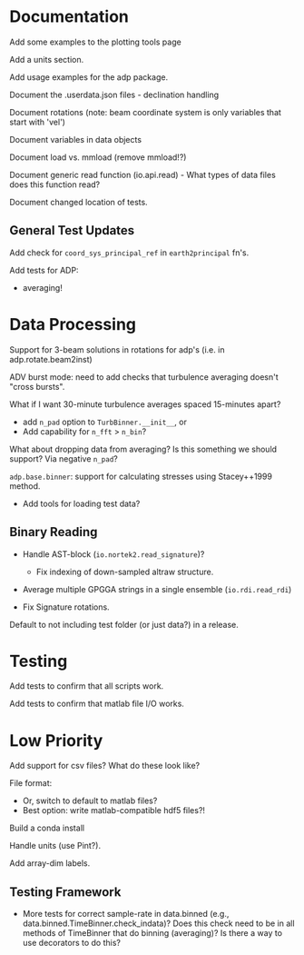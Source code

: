 Documentation
====

Add some examples to the plotting tools page

Add a units section.

Add usage examples for the adp package.

Document the .userdata.json files
    - declination handling

Document rotations (note: beam coordinate system is only variables
that start with 'vel')

Document variables in data objects

Document load vs. mmload (remove mmload!?)

Document generic read function (io.api.read)
    - What types of data files does this function read?

Document changed location of tests.

General Test Updates
-------

Add check for `coord_sys_principal_ref` in `earth2principal` fn's.

Add tests for ADP:

- averaging!

Data Processing
========

Support for 3-beam solutions in rotations for adp's (i.e. in adp.rotate.beam2inst)

ADV burst mode: need to add checks that turbulence averaging doesn't "cross bursts".

What if I want 30-minute turbulence averages spaced 15-minutes apart?
  - add `n_pad` option to `TurbBinner.__init__`, or
  - Add capability for `n_fft` > `n_bin`?

What about dropping data from averaging? Is this something we should support? Via negative `n_pad`?

``adp.base.binner``: support for calculating stresses using Stacey++1999 method.

- Add tools for loading test data?

Binary Reading
---------------

- Handle AST-block (`io.nortek2.read_signature`)?
  - Fix indexing of down-sampled altraw structure.

- Average multiple GPGGA strings in a single ensemble (`io.rdi.read_rdi`)

- Fix Signature rotations.

Default to not including test folder (or just data?) in a release.

Testing
======

Add tests to confirm that all scripts work.

Add tests to confirm that matlab file I/O works.

Low Priority
======
Add support for csv files? What do these look like?

File format:
- Or, switch to default to matlab files?
- Best option: write matlab-compatible hdf5 files?!

Build a conda install

Handle units (use Pint?).

Add array-dim labels.

Testing Framework
--------

- More tests for correct sample-rate in data.binned (e.g., data.binned.TimeBinner.check_indata)? Does this check need to be in all methods of TimeBinner that do binning (averaging)? Is there a way to use decorators to do this?
